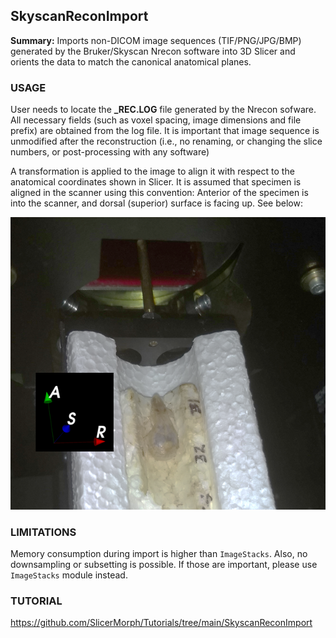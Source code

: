 ## SkyscanReconImport
**Summary:** Imports non-DICOM image sequences (TIF/PNG/JPG/BMP) generated by the Bruker/Skyscan Nrecon software into 3D Slicer and orients the data to match the canonical anatomical planes.

### USAGE
User needs to locate the **_REC.LOG** file generated by the Nrecon sofware. All necessary fields (such as voxel spacing, image dimensions and file prefix) are obtained from the log file. It is important that image sequence is unmodified after the reconstruction (i.e., no renaming, or changing the slice numbers, or post-processing with any software)

A transformation is applied to the image to align it with respect to the anatomical coordinates shown in Slicer. It is assumed that specimen is aligned in the scanner using this convention: Anterior of the specimen is into the scanner, and dorsal (superior) surface is facing up. See below:

<img src="Coordinate_system.png">

### LIMITATIONS
Memory consumption during import is higher than `ImageStacks`. Also, no downsampling or subsetting is possible. If those are important, please use `ImageStacks` module instead.

### TUTORIAL
https://github.com/SlicerMorph/Tutorials/tree/main/SkyscanReconImport




